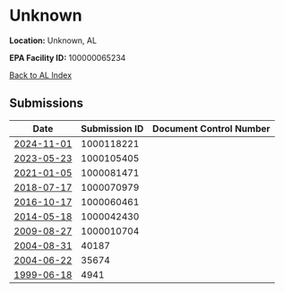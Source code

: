 # Unknown

**Location:** Unknown, AL

**EPA Facility ID:** 100000065234

[Back to AL Index](../../index.md)

## Submissions

| Date | Submission ID | Document Control Number |
|------|--------------|-------------------------|
| [2024-11-01](submissions/1000118221.md) | 1000118221 |  |
| [2023-05-23](submissions/1000105405.md) | 1000105405 |  |
| [2021-01-05](submissions/1000081471.md) | 1000081471 |  |
| [2018-07-17](submissions/1000070979.md) | 1000070979 |  |
| [2016-10-17](submissions/1000060461.md) | 1000060461 |  |
| [2014-05-18](submissions/1000042430.md) | 1000042430 |  |
| [2009-08-27](submissions/1000010704.md) | 1000010704 |  |
| [2004-08-31](submissions/40187.md) | 40187 |  |
| [2004-06-22](submissions/35674.md) | 35674 |  |
| [1999-06-18](submissions/4941.md) | 4941 |  |
